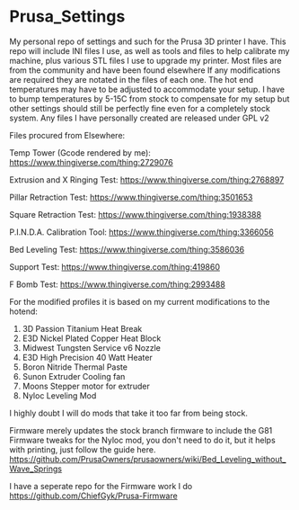  # Prusa_Settings
My personal repo of settings and such for the Prusa 3D printer I have.
This repo will include INI files I use, as well as tools and files to help calibrate my machine, plus various STL files I use to upgrade my printer.
Most files are from the community and have been found elsewhere
If any modifications are required they are notated in the files of each one. The hot end temperatures may have to be adjusted to accommodate your setup. I have to bump temperatures by 5-15C from stock to compensate for my setup but other settings should still be perfectly fine even for a completely stock system.
Any files I have personally created are released under GPL v2

Files procured from Elsewhere:

Temp Tower (Gcode rendered by me): https://www.thingiverse.com/thing:2729076 

Extrusion and X Ringing Test: https://www.thingiverse.com/thing:2768897

Pillar Retraction Test: https://www.thingiverse.com/thing:3501653

Square Retraction Test: https://www.thingiverse.com/thing:1938388

P.I.N.D.A. Calibration Tool: https://www.thingiverse.com/thing:3366056

Bed Leveling Test: https://www.thingiverse.com/thing:3586036

Support Test: https://www.thingiverse.com/thing:419860

F Bomb Test: https://www.thingiverse.com/thing:2993488

For the modified profiles it is based on my current modifications to the hotend:
1) 3D Passion Titanium Heat Break
2) E3D Nickel Plated Copper Heat Block
3) Midwest Tungsten Service v6 Nozzle
4) E3D High Precision 40 Watt Heater 
5) Boron Nitride Thermal Paste
6) Sunon Extruder Cooling fan
7) Moons Stepper motor for extruder
8) Nyloc Leveling Mod

I highly doubt I will do mods that take it too far from being stock.

Firmware merely updates the stock branch firmware to include the G81 Firmware tweaks for the Nyloc mod, you don't need to do it, but it helps with printing, just follow the guide here. https://github.com/PrusaOwners/prusaowners/wiki/Bed_Leveling_without_Wave_Springs

I have a seperate repo for the Firmware work I do https://github.com/ChiefGyk/Prusa-Firmware


